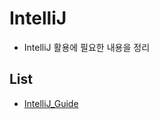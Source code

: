 # IntelliJ

- IntelliJ 활용에 필요한 내용을 정리



## List

- [IntelliJ_Guide](https://github.com/Kim-JunHyeong/TIL/tree/develop/intelliJ/IntelliJ_Guide)

